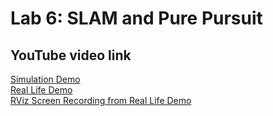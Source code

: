 # Lab 6: SLAM and Pure Pursuit

## YouTube video link
[Simulation Demo](https://youtu.be/EiwnWvzW-J4)\
[Real Life Demo](https://www.youtube.com/watch?v=Vxz5zrBRfKc)\
[RViz Screen Recording from Real Life Demo](https://www.youtube.com/watch?v=fEsU2dKgzJw)

